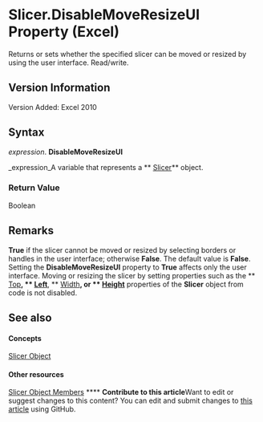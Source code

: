 
# Slicer.DisableMoveResizeUI Property (Excel)

Returns or sets whether the specified slicer can be moved or resized by using the user interface. Read/write.


## Version Information

Version Added: Excel 2010 


## Syntax

 _expression_. **DisableMoveResizeUI**

 _expression_A variable that represents a  ** [Slicer](577be0f6-4eda-0093-8899-097f3c900383.md)** object.


### Return Value

Boolean


## Remarks

 **True** if the slicer cannot be moved or resized by selecting borders or handles in the user interface; otherwise **False**. The default value is  **False**. Setting the  **DisableMoveResizeUI** property to **True** affects only the user interface. Moving or resizing the slicer by setting properties such as the ** [Top](092d0877-b884-0e12-7bac-edfbaf1909be.md)**,  ** [Left](e9099a6b-b2f0-e7c4-c9fd-d47ffbf279f4.md)**,  ** [Width](75292953-ccd6-8550-f7ec-38df79ad1db1.md)**, or  ** [Height](00eb1b27-7a0c-4edb-dc66-dc80d62ea60c.md)** properties of the **Slicer** object from code is not disabled.


## See also


#### Concepts


 [Slicer Object](577be0f6-4eda-0093-8899-097f3c900383.md)
#### Other resources


 [Slicer Object Members](09f1983a-5f7a-1707-c979-c5c27143ad73.md)
****   **Contribute to this article**Want to edit or suggest changes to this content? You can edit and submit changes to  [this article](https://github.com/jhershey00/VBA_Excel_Test/OpenXMLCon/articles/2477e495-e61a-6981-6df2-5bb1cb480576.md) using GitHub.

